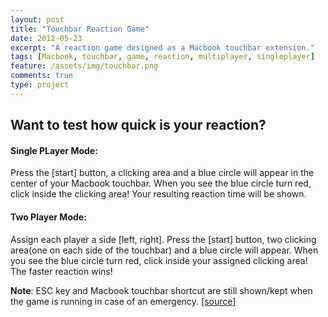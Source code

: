 ```yaml
---
layout: post
title: "Touchbar Reaction Game"
date: 2012-05-23
excerpt: "A reaction game designed as a Macbook touchbar extension."
tags: [Macbook, touchbar, game, reaction, multiplayer, singleplayer]
feature: /assets/img/touchbar.png
comments: true
type: project
---
```


## Want to test how quick is your reaction?

#### Single PLayer Mode:

Press the [start] button, a clicking area and a blue circle will appear in the center of your Macbook touchbar. When you see the blue circle turn red, click inside the clicking area! Your resulting reaction time will be shown.

#### Two Player Mode:

Assign each player a side [left, right]. Press the [start] button, two clicking area(one on each side of the touchbar) and a blue circle will appear. When you see the blue circle turn red, click inside your assigned clicking area! The faster reaction wins!

**Note**: ESC key and Macbook touchbar shortcut are still shown/kept when the game is running in case of an emergency. [[source]](https://github.com/yixuanwang/touchBarReact)